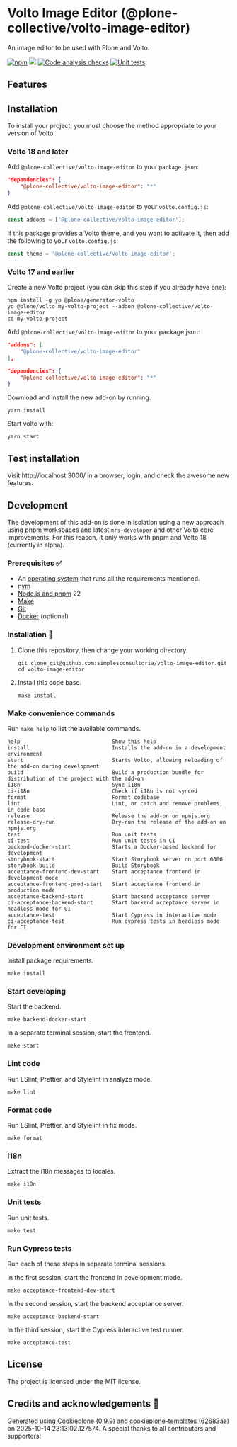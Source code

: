 # Volto Image Editor (@plone-collective/volto-image-editor)

An image editor to be used with Plone and Volto.

[![npm](https://img.shields.io/npm/v/@plone-collective/volto-image-editor)](https://www.npmjs.com/package/@plone-collective/volto-image-editor)
[![](https://img.shields.io/badge/-Storybook-ff4785?logo=Storybook&logoColor=white&style=flat-square)](https://simplesconsultoria.github.io/volto-image-editor/)
[![Code analysis checks](https://github.com/simplesconsultoria/volto-image-editor/actions/workflows/code.yml/badge.svg)](https://github.com/simplesconsultoria/volto-image-editor/actions/workflows/code.yml)
[![Unit tests](https://github.com/simplesconsultoria/volto-image-editor/actions/workflows/unit.yml/badge.svg)](https://github.com/simplesconsultoria/volto-image-editor/actions/workflows/unit.yml)

## Features

<!-- List your awesome features here -->

## Installation

To install your project, you must choose the method appropriate to your version of Volto.


### Volto 18 and later

Add `@plone-collective/volto-image-editor` to your `package.json`:

```json
"dependencies": {
    "@plone-collective/volto-image-editor": "*"
}
```

Add `@plone-collective/volto-image-editor` to your `volto.config.js`:

```javascript
const addons = ['@plone-collective/volto-image-editor'];
```

If this package provides a Volto theme, and you want to activate it, then add the following to your `volto.config.js`:

```javascript
const theme = '@plone-collective/volto-image-editor';
```

### Volto 17 and earlier

Create a new Volto project (you can skip this step if you already have one):

```
npm install -g yo @plone/generator-volto
yo @plone/volto my-volto-project --addon @plone-collective/volto-image-editor
cd my-volto-project
```

Add `@plone-collective/volto-image-editor` to your package.json:

```JSON
"addons": [
    "@plone-collective/volto-image-editor"
],

"dependencies": {
    "@plone-collective/volto-image-editor": "*"
}
```

Download and install the new add-on by running:

```
yarn install
```

Start volto with:

```
yarn start
```

## Test installation

Visit http://localhost:3000/ in a browser, login, and check the awesome new features.


## Development

The development of this add-on is done in isolation using a new approach using pnpm workspaces and latest `mrs-developer` and other Volto core improvements.
For this reason, it only works with pnpm and Volto 18 (currently in alpha).


### Prerequisites ✅

-   An [operating system](https://6.docs.plone.org/install/create-project-cookieplone.html#prerequisites-for-installation) that runs all the requirements mentioned.
-   [nvm](https://6.docs.plone.org/install/create-project-cookieplone.html#nvm)
-   [Node.js and pnpm](https://6.docs.plone.org/install/create-project.html#node-js) 22
-   [Make](https://6.docs.plone.org/install/create-project-cookieplone.html#make)
-   [Git](https://6.docs.plone.org/install/create-project-cookieplone.html#git)
-   [Docker](https://docs.docker.com/get-started/get-docker/) (optional)

### Installation 🔧

1.  Clone this repository, then change your working directory.

    ```shell
    git clone git@github.com:simplesconsultoria/volto-image-editor.git
    cd volto-image-editor
    ```

2.  Install this code base.

    ```shell
    make install
    ```


### Make convenience commands

Run `make help` to list the available commands.

```text
help                             Show this help
install                          Installs the add-on in a development environment
start                            Starts Volto, allowing reloading of the add-on during development
build                            Build a production bundle for distribution of the project with the add-on
i18n                             Sync i18n
ci-i18n                          Check if i18n is not synced
format                           Format codebase
lint                             Lint, or catch and remove problems, in code base
release                          Release the add-on on npmjs.org
release-dry-run                  Dry-run the release of the add-on on npmjs.org
test                             Run unit tests
ci-test                          Run unit tests in CI
backend-docker-start             Starts a Docker-based backend for development
storybook-start                  Start Storybook server on port 6006
storybook-build                  Build Storybook
acceptance-frontend-dev-start    Start acceptance frontend in development mode
acceptance-frontend-prod-start   Start acceptance frontend in production mode
acceptance-backend-start         Start backend acceptance server
ci-acceptance-backend-start      Start backend acceptance server in headless mode for CI
acceptance-test                  Start Cypress in interactive mode
ci-acceptance-test               Run cypress tests in headless mode for CI
```

### Development environment set up

Install package requirements.

```shell
make install
```

### Start developing

Start the backend.

```shell
make backend-docker-start
```

In a separate terminal session, start the frontend.

```shell
make start
```

### Lint code

Run ESlint, Prettier, and Stylelint in analyze mode.

```shell
make lint
```

### Format code

Run ESlint, Prettier, and Stylelint in fix mode.

```shell
make format
```

### i18n

Extract the i18n messages to locales.

```shell
make i18n
```

### Unit tests

Run unit tests.

```shell
make test
```

### Run Cypress tests

Run each of these steps in separate terminal sessions.

In the first session, start the frontend in development mode.

```shell
make acceptance-frontend-dev-start
```

In the second session, start the backend acceptance server.

```shell
make acceptance-backend-start
```

In the third session, start the Cypress interactive test runner.

```shell
make acceptance-test
```

## License

The project is licensed under the MIT license.

## Credits and acknowledgements 🙏

Generated using [Cookieplone (0.9.9)](https://github.com/plone/cookieplone) and [cookieplone-templates (62683ae)](https://github.com/plone/cookieplone-templates/commit/62683aec96c2b6454cc32e06e57910fab3d52425) on 2025-10-14 23:13:02.127574. A special thanks to all contributors and supporters!
